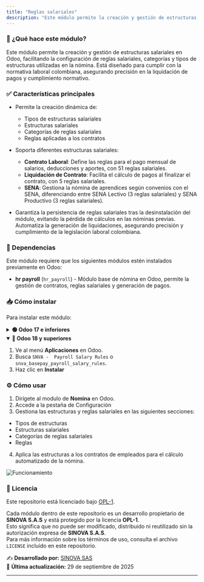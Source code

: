 ```yaml
---
title: "Reglas salariales"
description: "Este módulo permite la creación y gestión de estructuras salariales en Odoo, facilitando la configuración de reglas salariales."
---
```


### 📌 ¿Qué hace este módulo?
Este módulo permite la creación y gestión de estructuras salariales en Odoo, facilitando la configuración de reglas salariales, categorías y tipos de estructuras utilizadas en la nómina. Está diseñado para cumplir con la normativa laboral colombiana, asegurando precisión en la liquidación de pagos y cumplimiento normativo.

### ✅ Características principales
- Permite la creación dinámica de:
  - Tipos de estructuras salariales
  - Estructuras salariales
  - Categorías de reglas salariales
  - Reglas aplicadas a los contratos

- Soporta diferentes estructuras salariales:
  - **Contrato Laboral**: Define las reglas para el pago mensual de salarios, deducciones y aportes, con 51 reglas salariales.
  - **Liquidación de Contrato**: Facilita el cálculo de pagos al finalizar el contrato, con 5 reglas salariales.
  - **SENA**: Gestiona la nómina de aprendices según convenios con el SENA, diferenciando entre SENA Lectivo (3 reglas salariales) y SENA Productivo (3 reglas salariales).

- Garantiza la persistencia de reglas salariales tras la desinstalación del módulo, evitando la pérdida de cálculos en las nóminas previas.
Automatiza la generación de liquidaciones, asegurando precisión y cumplimiento de la legislación laboral colombiana.

### 🔗 Dependencias
Este módulo requiere que los siguientes módulos estén instalados previamente en Odoo:
- **hr payroll** (`hr_payroll`) - Módulo base de nómina en Odoo, permite la gestión de contratos, reglas salariales y generación de pagos.

<!-- PUEDE USARSE SI ES NECESARIO

### 🔧 Paquetes de Python
| Paquete        | Versión requerida |
|---------------|----------------|
| `pandas`      | `>=1.3.0`      |
| `xlsxwriter`  | `>=3.0.0`      |
-->

### 📥 Cómo instalar
Para instalar este módulo:
<details>
  <summary><strong>🟢 Odoo 17 e inferiores</strong></summary>

1. Ve al menú **Aplicaciones** en Odoo.
2. Busca `NBT - Payroll Data` o `nbt_payroll_data`.
3. Haz clic en **Instalar**
</details>

<details open>
  <summary><strong>🔵 Odoo 18 y superiores</strong></summary>
  
1. Ve al menú **Aplicaciones** en Odoo.
2. Busca `SNVA -  Payroll Salary Rules` o `snva_basepay_payroll_salary_rules`.
3. Haz clic en **Instalar**
</details>

### ⚙️ Cómo usar
1. Dirígete al modulo de **Nomina** en Odoo.
2. Accede a la pestaña de Configuración
3. Gestiona las estructuras y reglas salariales en las siguientes secciones:
  - Tipos de estructuras
  - Estructuras salariales
  - Categorías de reglas salariales
  - Reglas 
4. Aplica las estructuras a los contratos de empleados para el cálculo automatizado de la nómina.

![Funcionamiento](/assets/e_payroll/salary-rules.gif)

### 📜 Licencia

Este repositorio está licenciado bajo [OPL-1](LICENSE).

Cada módulo dentro de este repositorio es un desarrollo propietario de **SINOVA S.A.S** y está protegido por la licencia **OPL-1**.  
Esto significa que no puede ser modificado, distribuido ni reutilizado sin la autorización expresa de **SINOVA S.A.S**.  
Para más información sobre los términos de uso, consulta el archivo `LICENSE` incluido en este repositorio.

✍️ **Desarrollado por:** [SINOVA SAS](https://www.sinova.co/)  
📅 **Última actualización:** 29 de septiembre de 2025

---
